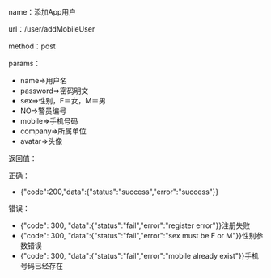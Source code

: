 name：添加App用户

url：/user/addMobileUser

method：post

params：

* name=&gt;用户名
* password=&gt;密码明文
* sex=&gt;性别，F＝女，M＝男
* NO=&gt;警员编号
* mobile=&gt;手机号码
* company=&gt;所属单位
* avatar=&gt;头像

返回值：

正确：

* {"code":200,"data":{"status":"success","error":"success"}}

错误：

* {"code": 300, "data":{"status":"fail","error":"register error"}}注册失败
* {"code": 300, "data":{"status":"fail","error":"sex must be F or M"}}性别参数错误
* {"code": 300, "data":{"status":"fail","error":"mobile already exist"}}手机号码已经存在



